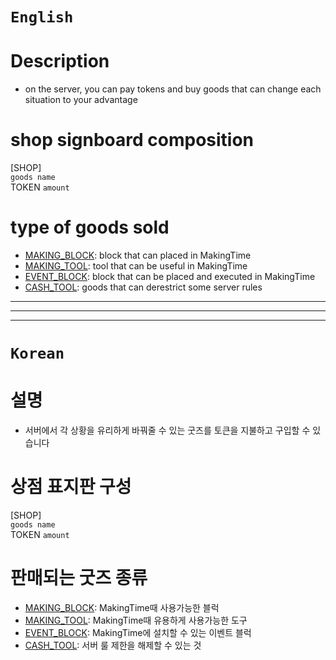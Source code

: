 # `English`
# Description
- on the server, you can pay tokens and buy goods that can change each situation to your advantage

# shop signboard composition
[SHOP]  
`goods name`  
TOKEN `amount`  


# type of goods sold
- [MAKING_BLOCK][MAKING_BLOCK]: block that can placed in MakingTime
- [MAKING_TOOL][MAKING_TOOL]: tool that can be useful in MakingTime
- [EVENT_BLOCK][EVENT_BLOCK]: block that can be placed and executed in MakingTime
- [CASH_TOOL][CASH_TOOL]: goods that can derestrict some server rules

---------------------------------------------------------------------------------------------------------------------
---------------------------------------------------------------------------------------------------------------------
---------------------------------------------------------------------------------------------------------------------
# `Korean`
# 설명
- 서버에서 각 상황을 유리하게 바꿔줄 수 있는 굿즈를 토큰을 지불하고 구입할 수 있습니다

# 상점 표지판 구성
[SHOP]  
`goods name`  
TOKEN `amount`  


# 판매되는 굿즈 종류
- [MAKING_BLOCK][MAKING_BLOCK]: MakingTime때 사용가능한 블럭
- [MAKING_TOOL][MAKING_TOOL]: MakingTime때 유용하게 사용가능한 도구
- [EVENT_BLOCK][EVENT_BLOCK]: MakingTime에 설치할 수 있는 이벤트 블럭
- [CASH_TOOL][CASH_TOOL]: 서버 룰 제한을 해제할 수 있는 것



[MAKING_BLOCK]: https://github.com/worldbiomusic/RelayEscape/wiki/MAKING_BLOCK
[MAKING_TOOL]: https://github.com/worldbiomusic/RelayEscape/wiki/MAKING_TOOL
[EVENT_BLOCK]: https://github.com/worldbiomusic/RelayEscape/wiki/EVENT_BLOCK
[CASH_TOOL]: https://github.com/worldbiomusic/RelayEscape/wiki/CASH_TOOL









